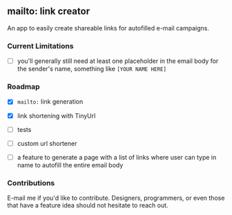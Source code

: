 ## mailto: link creator
An app to easily create shareable links for autofilled e-mail campaigns.

### Current Limitations
- [ ] you'll generally still need at least one placeholder in the email body for the sender's name, something like `[YOUR NAME HERE]`

### Roadmap
- [x] `mailto:` link generation
- [x] link shortening with TinyUrl
- [ ] tests
- [ ] custom url shortener
- [ ] a feature to generate a page with a list of links where user can type in name to autofill the entire email body


### Contributions
E-mail me if you'd like to contribute. Designers, programmers, or even those that have a feature idea should not hesitate to reach out.
